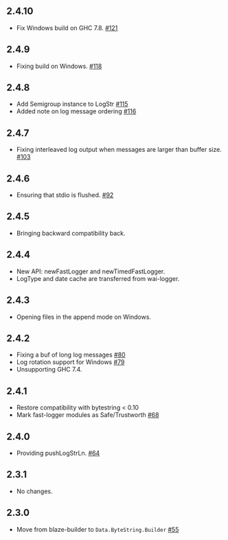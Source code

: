 ## 2.4.10

* Fix Windows build on GHC 7.8. [#121](https://github.com/kazu-yamamoto/logger/pull/121)

## 2.4.9

* Fixing build on Windows. [#118](https://github.com/kazu-yamamoto/logger/pull/118)

## 2.4.8

* Add Semigroup instance to LogStr [#115](https://github.com/kazu-yamamoto/logger/pull/115)
* Added note on log message ordering [#116](https://github.com/kazu-yamamoto/logger/pull/116)

## 2.4.7

* Fixing interleaved log output when messages are larger than buffer size. [#103](https://github.com/kazu-yamamoto/logger/pull/103)

## 2.4.6

* Ensuring that stdio is flushed. [#92](https://github.com/kazu-yamamoto/logger/pull/92)

## 2.4.5

* Bringing backward compatibility back.

## 2.4.4

* New API: newFastLogger and newTimedFastLogger.
* LogType and date cache are transferred from wai-logger.

## 2.4.3

* Opening files in the append mode on Windows.

## 2.4.2

* Fixing a buf of long log messages [#80](https://github.com/kazu-yamamoto/logger/pull/80)
* Log rotation support for Windows [#79](https://github.com/kazu-yamamoto/logger/pull/79)
* Unsupporting GHC 7.4.

## 2.4.1

* Restore compatibility with bytestring < 0.10
* Mark fast-logger modules as Safe/Trustworth [#68](https://github.com/kazu-yamamoto/logger/pull/68)

## 2.4.0

* Providing pushLogStrLn. [#64](https://github.com/kazu-yamamoto/logger/pull/64)

## 2.3.1

* No changes.

## 2.3.0

* Move from blaze-builder to `Data.ByteString.Builder` [#55](https://github.com/kazu-yamamoto/logger/pull/55)
